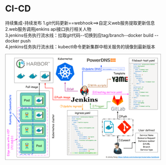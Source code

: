 # CI-CD
持续集成-持续发布
1.git代码更新==webhook==>自定义web服务提取更新信息     
2.web服务调用jenkins api接口执行相关人物    
3.jenkins任务执行流水线：拉取git代码--切换到应tag/branch--docker build -- docker push    
4.jenkins任务执行流水线：kubectl命令更新集群中相关服务的镜像到最新版本    

![image](/image/流水线.png)
